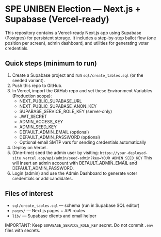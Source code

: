 # SPE UNIBEN Election — Next.js + Supabase (Vercel-ready)

This repository contains a Vercel-ready Next.js app using Supabase (Postgres) for persistent storage.
It includes a step-by-step ballot flow (one position per screen), admin dashboard, and utilities for generating voter credentials.

## Quick steps (minimum to run)
1. Create a Supabase project and run `sql/create_tables.sql` (or the seeded variant).
2. Push this repo to GitHub.
3. In Vercel, import the GitHub repo and set these Environment Variables (Production scope):
   - NEXT_PUBLIC_SUPABASE_URL
   - NEXT_PUBLIC_SUPABASE_ANON_KEY
   - SUPABASE_SERVICE_ROLE_KEY (server-only)
   - JWT_SECRET
   - ADMIN_ACCESS_KEY
   - ADMIN_SEED_KEY
   - DEFAULT_ADMIN_EMAIL (optional)
   - DEFAULT_ADMIN_PASSWORD (optional)
   - Optional email SMTP vars for sending credentials automatically
4. Deploy on Vercel.
5. (One-time) seed the admin user by visiting:
   `https://your-deployed-site.vercel.app/api/admin/seed-admin?key=YOUR_ADMIN_SEED_KEY`
   This will insert an admin account with DEFAULT_ADMIN_EMAIL and DEFAULT_ADMIN_PASSWORD.
6. Login (admin) and use the Admin Dashboard to generate voter credentials or add candidates.

## Files of interest
- `sql/create_tables.sql` — schema (run in Supabase SQL editor)
- `pages/` — Next.js pages + API routes
- `lib/` — Supabase clients and email helper

IMPORTANT: Keep `SUPABASE_SERVICE_ROLE_KEY` secret. Do not commit `.env` files with secrets.
